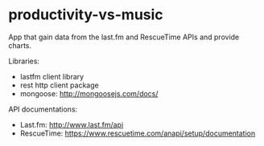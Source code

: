 # productivity-vs-music
App that gain data from the last.fm and RescueTime APIs and provide charts.

Libraries:

- lastfm client library
- rest http client package
- mongoose: http://mongoosejs.com/docs/

API documentations:
- Last.fm: http://www.last.fm/api
- RescueTime: https://www.rescuetime.com/anapi/setup/documentation